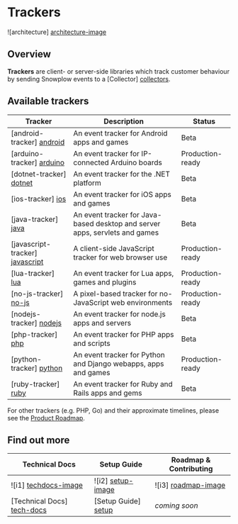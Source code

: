 # Trackers

![architecture] [architecture-image]

## Overview

**Trackers** are client- or server-side libraries which track customer behaviour by sending Snowplow events to a [Collector] [collectors].

## Available trackers

| Tracker                           | Description                                                    | Status           |
|-----------------------------------|----------------------------------------------------------------|------------------|
| [android-tracker] [android]       | An event tracker for Android apps and games                    | Beta             |
| [arduino-tracker] [arduino]       | An event tracker for IP-connected Arduino boards               | Production-ready |
| [dotnet-tracker] [dotnet]         | An event tracker for the .NET platform                         | Beta             |
| [ios-tracker] [ios]               | An event tracker for iOS apps and games                        | Beta             |
| [java-tracker] [java]             | An event tracker for Java-based desktop and server apps, servlets and games | Beta |
| [javascript-tracker] [javascript] | A client-side JavaScript tracker for web browser use           | Production-ready |
| [lua-tracker] [lua]               | An event tracker for Lua apps, games and plugins               | Production-ready |
| [no-js-tracker] [no-js]           | A pixel-based tracker for no-JavaScript web environments       | Production-ready |
| [nodejs-tracker] [nodejs]         | An event tracker for node.js apps and servers                  | Beta             |
| [php-tracker] [php]               | An event tracker for PHP apps and scripts                      | Beta             |
| [python-tracker] [python]         | An event tracker for Python and Django webapps, apps and games | Production-ready |
| [ruby-tracker] [ruby]             | An event tracker for Ruby and Rails apps and gems              | Beta             |

For other trackers (e.g. PHP, Go) and their approximate timelines, please see the [Product Roadmap][roadmap].

## Find out more

| Technical Docs               | Setup Guide           | Roadmap & Contributing               |         
|------------------------------|-----------------------|--------------------------------------|
| ![i1] [techdocs-image]       | ![i2] [setup-image]   | ![i3] [roadmap-image]                |
| [Technical Docs] [tech-docs] | [Setup Guide] [setup] | _coming soon_                        |

[architecture-image]: https://d3i6fms1cm1j0i.cloudfront.net/github-wiki/images/1-trackers.png
[collectors]: https://github.com/snowplow/snowplow/tree/master/2-collectors
[android]: https://github.com/snowplow/snowplow-android-tracker
[arduino]: https://github.com/snowplow/snowplow-arduino-tracker
[dotnet]: https://github.com/snowplow/snowplow-dotnet-tracker
[ios]: https://github.com/snowplow/snowplow-ios-tracker
[java]: https://github.com/snowplow/snowplow-java-tracker
[javascript]: https://github.com/snowplow/snowplow-javascript-tracker
[lua]: https://github.com/snowplow/snowplow-lua-tracker
[no-js]: ./no-js-tracker/
[nodejs]: https://github.com/snowplow/snowplow-nodejs-tracker
[php]: https://github.com/snowplow/snowplow-php-tracker
[python]: https://github.com/snowplow/snowplow-python-tracker
[ruby]: https://github.com/snowplow/snowplow-ruby-tracker
[setup]: https://github.com/snowplow/snowplow/wiki/Setting-up-a-Tracker
[tech-docs]: https://github.com/snowplow/snowplow/wiki/trackers
[wiki]: https://github.com/snowplow/snowplow/wiki
[techdocs-image]: https://d3i6fms1cm1j0i.cloudfront.net/github/images/techdocs.png
[setup-image]: https://d3i6fms1cm1j0i.cloudfront.net/github/images/setup.png
[roadmap-image]: https://d3i6fms1cm1j0i.cloudfront.net/github/images/roadmap.png
[roadmap]: https://github.com/snowplow/snowplow/wiki/Product-roadmap
